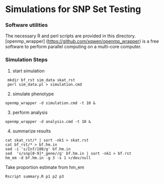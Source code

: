 # Simulations for SNP Set Testing

### Software utilities

The necessary R and perl scripts are provided in this directory. [openmp_wrapper] (https://github.com/xqwen/openmp_wrapper) is a free software to perform parallel computing on a multi-core computer. 


### Simulation Steps

1. start simulation
```shellscript
 mkdir bf_rst sim_data skat_rst
 perl sim_data.pl > simulation.cmd
``` 
2. simulate phenotype
```shellscript
openmp_wrapper -d simulation.cmd -t 10 &
```
3. perform analysis
```shellscript
openmp_wrapper -d analysis.cmd -t 10 &
```
4. summarize results 
```shellscript
cat skat_rst/* | sort -nk1 > skat.rst
cat bf_rst/* > bf.hm.in
sed -i 's/Inf/100/g' bf.hm.in
sed  's/snp[0-9]*_gene//g' bf.hm.in | sort -nk1 > bf.rst
hm_em -d bf.hm.in -g 3 -s 1 >/dev/null 
```
Take proportion estimate from hm_em 
```shellscript
Rscript summary.R p1 p2 p3
```

